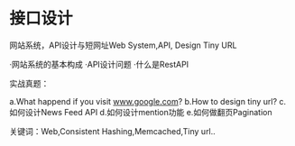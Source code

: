 # 接口设计

网站系统，API设计与短网址Web System,API, Design Tiny URL

·网站系统的基本构成
·API设计问题
·什么是RestAPI

实战真题：

a.What happend if you visit www.google.com?
b.How to design tiny url?
c.如何设计News Feed API
d.如何设计mention功能
e.如何做翻页Pagination

关键词：Web,Consistent Hashing,Memcached,Tiny url..
